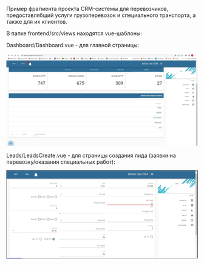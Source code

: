 Пример фрагмента проекта CRM-системы для перевозчиков, предоставлябщий услуги грузоперевозок и специального транспорта, а также для их клиентов.

В папке frontend/src/views находятся vue-шаблоны:

Dashboard/Dashboard.vue - для главной страницы:

![plot](./frontend/src/views/Dashboard/dashboard.jpg)

Leads/LeadsCreate.vue - для страницы создания лида (заявки на перевозку/оказания специальных работ):

![plot](./frontend/src/views/Leads/create_lead.JPG)